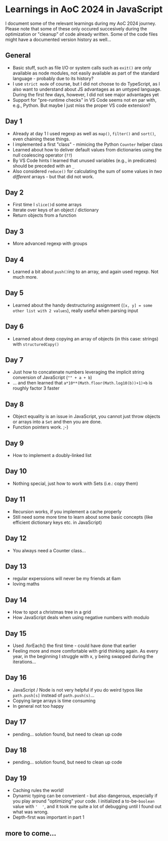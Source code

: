 # Learnings in AoC 2024 in JavaScript

I document some of the relevant learnings during my AoC 2024 journey. Please note that some of these only occured succesively during the optimization or "cleanup" of code already written. Some of the code files might have a documented version history as well...

## General

- Basic stuff, such as file I/O or system calls such as `exit()` are only available as node modules, not easily available as part of the standard language - probably due to its history?
- I use `strict mode` of course, but I did not choose to do TypeScript, as I also want to understand about JS advantages as an untyped language. During the first few days, however, I did not see major advantages yet
- Support for "pre-runtime checks" in VS Code seems not en par with, e.g., Python. But maybe I just miss the proper VS code extension?

 
## Day 1

- Already at day 1 I used regexp as well as `map()`, `filter()` and `sort()`, even chaining these things.
- I implemented a first "class" - mimicing the Python `Counter` helper class
- Learned about how to deliver default values from dictionaries using the null coalescing operator (`??`)
- By VS Code hints I learned that unused variables (e.g., in predicates) should be preceded with an `_`
- Also considered `reduce()` for calculating the sum of some values in _two different_ arrays - but that did not work.

## Day 2

- First time I `slice()`d some arrays
- Iterate over keys of an object / dictionary
- Return objects from a function

## Day 3

- More advanced regexp with groups

## Day 4

- Learned a bit about `push()`ing to an array, and again used regexp. Not much more.

## Day 5

- Learned about the handy destructuring assignment (`[x, y] = some other list with 2 values`), really useful when parsing input 

## Day 6

- Learned about deep copying an array of objects (in this case: strings) with `structuredCopy()`

## Day 7

- Just how to concatenate numbers leveraging the implicit string conversion of JavaScript (`"" + a + b`)
- ... and then learned that `a*10**(Math.floor(Math.log10(b))+1)+b` is roughly factor 3 faster

## Day 8

- Object equality is an issue in JavaScript, you cannot just throw objects or arrays into a `Set` and then you are done.
- Function pointers work. ;-)

## Day 9

- How to implement a doubly-linked list

## Day 10

- Nothing special, just how to work with Sets (i.e.: copy them)

## Day 11

- Recursion works, if you implement a cache properly
- Still need some more time to learn about some basic concepts (like efficient
  dictionary keys etc. in JavaScript)

## Day 12

- You always need a Counter class...

## Day 13

- regular experssions will never be my friends at 6am
- loving maths

## Day 14

- How to spot a christmas tree in a grid
- How JavaScript deals when using negative numbers with modulo

## Day 15

- Used .forEach() the first time - could have done that earlier
- Feeling more and more comfortable with grid thinking again. As every year,
  in the beginning I struggle with x, y being swapped during the iterations...

## Day 16

- JavaScript / Node is not very helpful if you do weird typos like `path.push[s]` instead of `path.push(s)`...
- Copying large arrays is time consuming
- In general not too happy

## Day 17

- pending... solution found, but need to clean up code

## Day 18

- pending... solution found, but need to clean up code

## Day 19

- Caching rules the world!
- Dynamic typing can be convenient - but also dangerous, especially if you play around "optimizing" 
  your code. I initialized a to-be-`boolean` value with `'  '`, and it took me quite a lot of 
  debugging until I found out what was wrong.
- Depth-first was important in part 1

## more to come...